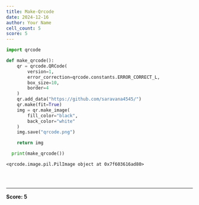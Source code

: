 ```yaml
---
title: Make-Qrcode
date: 2024-12-16
author: Your Name
cell_count: 5
score: 5
---
```


```python
import qrcode
```


```python
def make_qrcode():
    qr = qrcode.QRCode(
        version=1,
        error_correction=qrcode.constants.ERROR_CORRECT_L,
        box_size=10,
        border=4
    )
    qr.add_data("https://github.com/saravana4545/")
    qr.make(fit=True)
    img = qr.make_image(
        fill_color="black",
        back_color="white"
    )
    img.save("qrcode.png")

    return img
```


```python
  print(make_qrcode())
```

    <qrcode.image.pil.PilImage object at 0x7f603616ad80>



```python
    
```


```python

```


---
**Score: 5**
